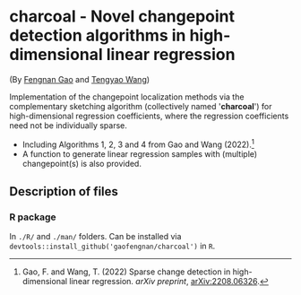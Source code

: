 # charcoal - Novel changepoint detection algorithms in high-dimensional linear regression

(By [Fengnan Gao](https://gaofn.xyz/ "Fengnan's Homepage") and [Tengyao
Wang](https://personal.lse.ac.uk/wangt60/ "Tengyao's Homepage"))

Implementation of the changepoint localization methods via the complementary sketching algorithm (collectively named '**charcoal**') for high-dimensional regression coefficients, where the regression coefficients need not be individually sparse.

* Including Algorithms 1, 2, 3 and 4 from Gao and Wang (2022).[^1]  
* A function to generate linear regression samples with (multiple) changepoint(s) is also provided.

## Description of files

### R package

In `./R/` and `./man/` folders. Can be installed via `devtools::install_github('gaofengnan/charcoal')` in `R`.

[^1]: Gao, F. and Wang, T. (2022) Sparse change detection in 
high-dimensional linear regression. *arXiv preprint*, [arXiv:2208.06326](https://arxiv.org/abs/2208.06326).
